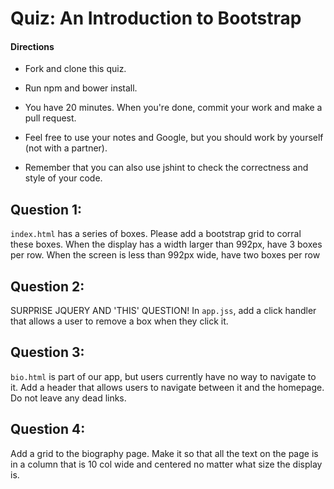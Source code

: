 # Quiz: An Introduction to Bootstrap

#### Directions

* Fork and clone this quiz.

* Run npm and bower install.

* You have 20 minutes. When you're done, commit your work and make a
  pull request.

* Feel free to use your notes and Google, but you should work by
  yourself (not with a partner).

* Remember that you can also use jshint to check the correctness and
  style of your code.

## Question 1:

`index.html` has a series of boxes. Please add a bootstrap grid to corral these boxes. When the display has a width larger than 992px, have 3 boxes per row. When the screen is less than 992px wide, have two boxes per row

## Question 2:

SURPRISE JQUERY AND 'THIS' QUESTION! In `app.jss`, add a click handler that allows a user to remove a box when they click it.

## Question 3:

`bio.html` is part of our app, but users currently have no way to navigate to it. Add a header that allows users to navigate between it and the homepage. Do not leave any dead links.

## Question 4:

Add a grid to the biography page. Make it so that all the text on the page is in a column that is 10 col wide and centered no matter what size the display is.




